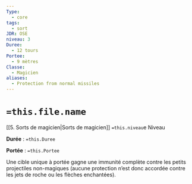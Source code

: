 ```yaml
---
Type:
  - core
tags:
  - sort
JDR: OSE
niveau: 3
Duree:
  - 12 tours
Portee:
  - 9 mètres
Classe:
  - Magicien
aliases:
  - Protection from normal missiles
---
```

# `=this.file.name`  

[[5. Sorts de magicien|Sorts de magicien]] `=this.niveau`e Niveau

**Durée** : `=this.Duree`

**Portée** : `=this.Portee`

Une cible unique à portée gagne une immunité complète contre les petits projectiles non-magiques (aucune protection n’est donc accordée contre les jets de roche ou les flèches enchantées).
